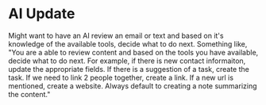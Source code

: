 # AI Update

Might want to have an AI review an email or text and based on it's knowledge of the available tools, decide what to do next. Something like, "You are a able to review content and based on the tools you have available, decide what to do next. For example, if there is new contact informaiton, update the appropriate fields. If there is a suggestion of a task, create the task. If we need to link 2 people together, create a link. If a new url is mentioned, create a website. Always default to creating a note summarizing the content."
